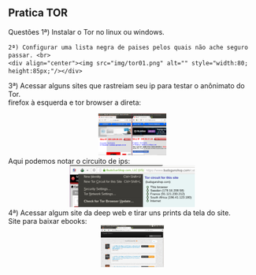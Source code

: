 ## Pratica TOR
Questões
1ª) Instalar o Tor no linux ou windows. <br>
``` Instalei o Tor no linux. <br>
2ª) Configurar uma lista negra de paises pelos quais não ache seguro passar. <br>
<div align="center"><img src="img/tor01.png" alt="" style="width:80; height:85px;"/></div>
```
3ª) Acessar alguns sites que rastreiam seu ip para testar o anônimato do Tor. <br>
firefox à esquerda e tor browser a direta:
<div align="center"><img src="img/tor02.png" alt="" style="width:80; height:85px;"/></div>
Aqui podemos notar o circuito de ips:
<div align="center"><img src="img/tor03.png" alt="" style="width:80; height:85px;"/></div>
4ª) Acessar algum site da deep web e tirar uns prints da tela do site. <br>
Site para baixar ebooks:
<div align="center"><img src="img/tor04.png" alt="" style="width:80; height:85px;"/></div>
